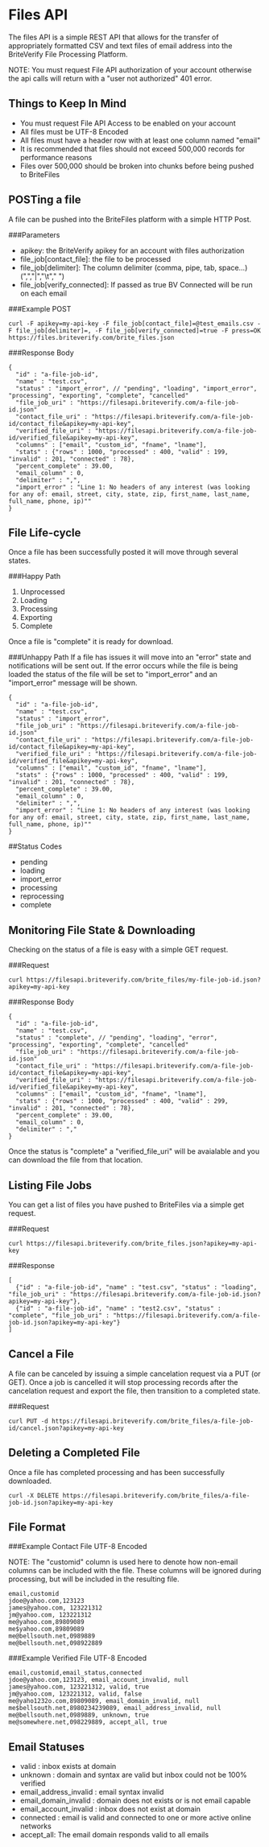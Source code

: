 Files API
=========
The files API is a simple REST API that allows for the transfer of appropriately formatted CSV and text files of email address into the BriteVerify File Processing Platform.

NOTE: You must request File API authorization of your account otherwise the api calls will return with a "user not authorized" 401 error.

Things to Keep In Mind
----------------------
* You must request File API Access to be enabled on your account
* All files must be UTF-8 Encoded
* All files must have a header row with at least one column named "email"
* It is recommended that files should not exceed 500,000 records for performance reasons
* Files over 500,000 should be broken into chunks before being pushed to BriteFiles

POSTing a file
--------------
A file can be pushed into the BriteFiles platform with a simple HTTP Post.

###Parameters
* apikey: the BriteVerify apikey for an account with files authorization
* file_job[contact_file]: the file to be processed
* file_job[delimiter]: The column delimiter (comma, pipe, tab, space...)(",","|","\t"," ")
* file_job[verify_connected]: If passed as true BV Connected will be run on each email

###Example POST

```Text
curl -F apikey=my-api-key -F file_job[contact_file]=@test_emails.csv -F file_job[delimiter]=, -F file_job[verify_connected]=true -F press=OK https://files.briteverify.com/brite_files.json
```
###Response Body
```Text
{
  "id" : "a-file-job-id",
  "name" : "test.csv",
  "status" : "import_error", // "pending", "loading", "import_error", "processing", "exporting", "complete", "cancelled"
  "file_job_uri" : "https://filesapi.briteverify.com/a-file-job-id.json"
  "contact_file_uri" : "https://filesapi.briteverify.com/a-file-job-id/contact_file&apikey=my-api-key",
  "verified_file_uri" : "https://filesapi.briteverify.com/a-file-job-id/verified_file&apikey=my-api-key",
  "columns" : ["email", "custom_id", "fname", "lname"],
  "stats" : {"rows" : 1000, "processed" : 400, "valid" : 199, "invalid" : 201, "connected" : 78},
  "percent_complete" : 39.00,
  "email_column" : 0,
  "delimiter" : ",",
  "import_error" : "Line 1: No headers of any interest (was looking for any of: email, street, city, state, zip, first_name, last_name, full_name, phone, ip)""
}
```
File Life-cycle
---------------
Once a file has been successfully posted it will move through several states.

###Happy Path 
1. Unprocessed
2. Loading
3. Processing
4. Exporting
5. Complete

Once a file is "complete" it is ready for download. 

###Unhappy Path
If a file has issues it will move into an "error" state and notifications will be sent out. If the error occurs while the file is being loaded the status of the file will be set to "import_error" and an "import_error" message will be shown.

```Text
{
  "id" : "a-file-job-id",
  "name" : "test.csv",
  "status" : "import_error",
  "file_job_uri" : "https://filesapi.briteverify.com/a-file-job-id.json"
  "contact_file_uri" : "https://filesapi.briteverify.com/a-file-job-id/contact_file&apikey=my-api-key",
  "verified_file_uri" : "https://filesapi.briteverify.com/a-file-job-id/verified_file&apikey=my-api-key",
  "columns" : ["email", "custom_id", "fname", "lname"],
  "stats" : {"rows" : 1000, "processed" : 400, "valid" : 199, "invalid" : 201, "connected" : 78},
  "percent_complete" : 39.00,
  "email_column" : 0,
  "delimiter" : ",",
  "import_error" : "Line 1: No headers of any interest (was looking for any of: email, street, city, state, zip, first_name, last_name, full_name, phone, ip)""
}
```

##Status Codes
* pending
* loading
* import_error
* processing
* reprocessing
* complete


Monitoring File State & Downloading
-----------------------------------

Checking on the status of a file is easy with a simple GET request.

###Request

```Text
curl https://filesapi.briteverify.com/brite_files/my-file-job-id.json?apikey=my-api-key
```

###Response Body
```Text
{
  "id" : "a-file-job-id",
  "name" : "test.csv",
  "status" : "complete", // "pending", "loading", "error", "processing", "exporting", "complete", "cancelled"
  "file_job_uri" : "https://filesapi.briteverify.com/a-file-job-id.json"
  "contact_file_uri" : "https://filesapi.briteverify.com/a-file-job-id/contact_file&apikey=my-api-key",
  "verified_file_uri" : "https://filesapi.briteverify.com/a-file-job-id/verified_file&apikey=my-api-key",
  "columns" : ["email", "custom_id", "fname", "lname"],
  "stats" : {"rows" : 1000, "processed" : 400, "valid" : 299, "invalid" : 201, "connected" : 78},
  "percent_complete" : 39.00,
  "email_column" : 0,
  "delimiter" : ","
}
```

Once the status is "complete" a "verified_file_uri" will be avaialable and you can download the file from that location.

Listing File Jobs
-----------------
You can get a list of files you have pushed to BriteFiles via a simple get request.

###Request
```Text
curl https://filesapi.briteverify.com/brite_files.json?apikey=my-api-key
```

###Response
```Text
[
  {"id" : "a-file-job-id", "name" : "test.csv", "status" : "loading", "file_job_uri" : "https://filesapi.briteverify.com/a-file-job-id.json?apikey=my-api-key"},
  {"id" : "a-file-job-id", "name" : "test2.csv", "status" : "complete", "file_job_uri" : "https://filesapi.briteverify.com/a-file-job-id.json?apikey=my-api-key"}
]
```

Cancel a File
-------------

A file can be canceled by issuing a simple cancelation request via a PUT (or GET). Once a job is cancelled it will stop processing records after the cancelation request and export the file, then transition to a completed state.

###Request
```Text
curl PUT -d https://filesapi.briteverify.com/brite_files/a-file-job-id/cancel.json?apikey=my-api-key 
```

Deleting a Completed File
-------------------------
Once a file has completed processing and has been successfully downloaded.

```Text
curl -X DELETE https://filesapi.briteverify.com/brite_files/a-file-job-id.json?apikey=my-api-key
```

File Format
-----------

###Example Contact File UTF-8 Encoded

NOTE: The "customid" column is used here to denote how non-email columns can be included with the file. These columns will be ignored during processing, but will be included in the resulting file. 

```Text
email,customid
jdoe@yahoo.com,123123
james@yahoo.com, 123221312
jm@yahoo.com, 123221312
me@yahoo.com,89809089
me$yahoo.com,89809089
me@bellsouth.net,0989889
me@bellsouth.net,098922889
```

###Example Verified File UTF-8 Encoded
```Text
email,customid,email_status,connected
jdoe@yahoo.com,123123, email_account_invalid, null
james@yahoo.com, 123221312, valid, true
jm@yahoo.com, 123221312, valid, false
me@yaho1232o.com,89809089, email_domain_invalid, null
me$bellsouth.net,8980234239089, email_address_invalid, null
me@bellsouth.net,0989889, unknown, true
me@somewhere.net,098229889, accept_all, true
```

Email Statuses
--------------
* valid : inbox exists at domain
* unknown : domain and syntax are valid but inbox could not be 100% verified
* email_address_invalid : email syntax invalid
* email_domain_invalid : domain does not exists or is not email capable
* email_account_invalid : inbox does not exist at domain
* connected : email is valid and connected to one or more active online networks
* accept_all: The email domain responds valid to all emails



